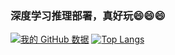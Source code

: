 ### 深度学习推理部署，真好玩😄😄😄
[![我的 GitHub 数据](https://github-readme-stats.vercel.app/api?username=hpc203&show_icons=tru&theme=gotham)]()
[![Top Langs](https://github-readme-stats.vercel.app/api/top-langs/?username=hpc203&layout=compact&theme=gotham)](https://github.com/hpc203/github-readme-stats)
